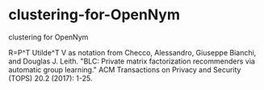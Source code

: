 # clustering-for-OpenNym
clustering for OpenNym

R=P^T Utilde^T V as notation from Checco, Alessandro, Giuseppe Bianchi, and Douglas J. Leith. "BLC: Private matrix factorization recommenders via automatic group learning." ACM Transactions on Privacy and Security (TOPS) 20.2 (2017): 1-25.




